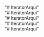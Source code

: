 "# IteratorArqui"  
"# IteratorArqui"  
"# IteratorArqui"  
"# IteratorArqui"  
"# IteratorArqui"  
